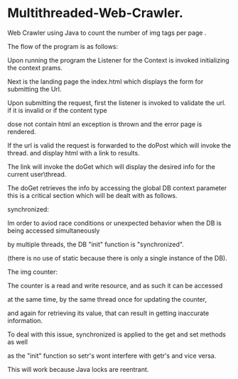 # Multithreaded-Web-Crawler.
 Web Crawler using Java to count the number of img tags per page .
 
 
The flow of the program is as follows:

Upon running the program the Listener for the Context is invoked initializing the context prams.

Next is the landing page the index.html which displays the form for submitting the Url.

Upon submitting the request, first the listener is invoked to validate the url. if it is invalid or if the content type 

dose not contain html an exception is thrown and the error page is rendered.

If the url is valid the request is forwarded to the doPost which will invoke the thread. and display html with a link to results.

The link will invoke the doGet which will display the desired info for the current user\thread.

The doGet retrieves the info by accessing the global DB context parameter this is a critical section which will be dealt with as follows.

synchronized:

Im order to aviod race conditions or unexpected behavior when the DB is being accessed simultaneously

by multiple threads, the DB "init" function is "synchronized".

(there is no use of static because there is only a single instance of the DB).

The img counter:

The counter is a read and write resource, and as such it can be accessed

at the same time, by the same thread once for updating the counter,

and again for retrieving its value, that can result in getting inaccurate information.

To deal with this issue, synchronized is applied to the get and set methods as well

as the "init" function so setr's wont interfere with getr's and vice versa.

This will work because Java locks are reentrant.




